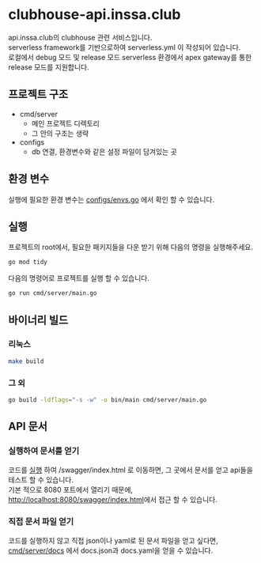 # clubhouse-api.inssa.club
api.inssa.club의 clubhouse 관련 서비스입니다.  
serverless framework를 기반으로하여 serverless.yml 이 작성되어 있습니다.  
로컬에서 debug 모드 및 release 모드 serverless 환경에서 apex gateway를 통한 release 모드를 지원합니다.  

## 프로젝트 구조
 - cmd/server
    - 메인 프로젝트 디렉토리
    - 그 안의 구조는 생략
 - configs
    - db 연결, 환경변수와 같은 설정 파일이 담겨있는 곳

## 환경 변수
실행에 필요한 환경 변수는 [configs/envs.go](./configs/envs.go) 에서 확인 할 수 있습니다.  

## <a name="execution"></a>실행
프로젝트의 root에서, 필요한 패키지들을 다운 받기 위해 다음의 명령을 실행해주세요.
```sh
go mod tidy
```
다음의 명령어로 프로젝트를 실행 할 수 있습니다.
```sh
go run cmd/server/main.go
```
## 바이너리 빌드
### 리눅스
```sh
make build
```
### 그 외
```sh
go build -ldflags="-s -w" -o bin/main cmd/server/main.go
```
## API 문서
### 실행하여 문서를 얻기
코드를 [실행](#execution) 하여 /swagger/index.html 로 이동하면, 그 곳에서 문서를 얻고 api들을 테스트 할 수 있습니다.  
기본 적으로 8080 포트에서 열리기 때문에, <http://localhost:8080/swagger/index.html>에서 접근 할 수 있습니다.

### 직접 문서 파일 얻기
코드를 실행하지 않고 직접 json이나 yaml로 된 문서 파일을 얻고 싶다면, [cmd/server/docs](./cmd/server/docs) 에서 docs.json과 docs.yaml을 얻을 수 있습니다.
